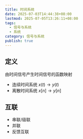 ```yaml
---
title: 时间系统
date: 2025-07-03T14:44:38+08:00
lastmod: 2025-07-05T13:26:11+08:00
tags:
  - 信号与系统
  - 系统
category: 信号与系统
publish: true
---
```


## 定义

由时间信号产生时间信号的函数映射

- 连续时间系统 $x(t)\to y(t)$
- 离散时间系统 $x[n]\to y[n]$

## 互联

- 串联/级联
- 并联
- 反馈互联